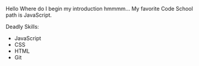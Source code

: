 Hello
Where do I begin my introduction hmmmm...
My favorite Code School path is JavaScript.

Deadly Skills:
* JavaScript
* CSS
* HTML
* Git
